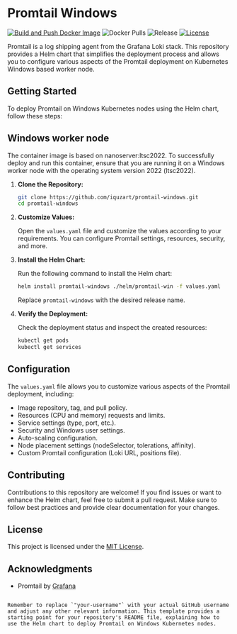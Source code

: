 # Promtail Windows


[![Build and Push Docker Image](https://github.com/iquzart/promtail-windows/actions/workflows/build-and-push.yaml/badge.svg?branch=main)](https://github.com/iquzart/promtail-windows/actions/workflows/build-and-push.yaml)
![Docker Pulls](https://img.shields.io/docker/pulls/diquzart/promtail-win?style=flat-square)
![Release](https://img.shields.io/github/v/release/iquzart/promtail-windows?style=flat-square)
[![License](https://img.shields.io/:license-mit-blue.svg?style=flat-square)](https://badges.mit-license.org)


Promtail is a log shipping agent from the Grafana Loki stack. This repository provides a Helm chart that simplifies the deployment process and allows you to configure various aspects of the Promtail deployment on Kubernetes Windows based worker node.

## Getting Started

To deploy Promtail on Windows Kubernetes nodes using the Helm chart, follow these steps:

## Windows worker node 

The container image is based on nanoserver:ltsc2022. To successfully deploy and run this container, ensure that you are running it on a Windows worker node with the operating system version 2022 (ltsc2022).

1. **Clone the Repository:**

   ```sh
   git clone https://github.com/iquzart/promtail-windows.git
   cd promtail-windows
   ```

2. **Customize Values:**

   Open the `values.yaml` file and customize the values according to your requirements. You can configure Promtail settings, resources, security, and more.

3. **Install the Helm Chart:**

   Run the following command to install the Helm chart:

   ```sh
   helm install promtail-windows ./helm/promtail-win -f values.yaml
   ```

   Replace `promtail-windows` with the desired release name.

4. **Verify the Deployment:**

   Check the deployment status and inspect the created resources:

   ```sh
   kubectl get pods
   kubectl get services
   ```

## Configuration

The `values.yaml` file allows you to customize various aspects of the Promtail deployment, including:

- Image repository, tag, and pull policy.
- Resources (CPU and memory) requests and limits.
- Service settings (type, port, etc.).
- Security and Windows user settings.
- Auto-scaling configuration.
- Node placement settings (nodeSelector, tolerations, affinity).
- Custom Promtail configuration (Loki URL, positions file).

## Contributing

Contributions to this repository are welcome! If you find issues or want to enhance the Helm chart, feel free to submit a pull request. Make sure to follow best practices and provide clear documentation for your changes.

## License

This project is licensed under the [MIT License](LICENSE).

## Acknowledgments

- Promtail by [Grafana](https://grafana.com)

```

Remember to replace `"your-username"` with your actual GitHub username and adjust any other relevant information. This template provides a starting point for your repository's README file, explaining how to use the Helm chart to deploy Promtail on Windows Kubernetes nodes.